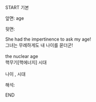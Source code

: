START
기본

앞면:
age


뒷면:
<div>She had the impertinence to ask my age! </div><div><div>그녀는 무례하게도 내 나이를 묻더군!</div></div><div><br></div><div><div>the nuclear age </div><div>핵무기[핵에너지] 시대</div></div><div><br></div><div>나이 , 시대</div>


해석:
<!--ID: 1746614453394-->
END